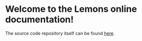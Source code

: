# Welcome to the Lemons online documentation!

The source code repository itself can be found [here](https://github.com/benthevining/Lemons).

